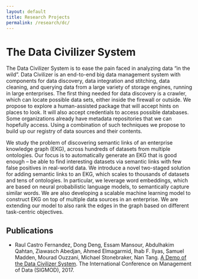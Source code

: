 ```yaml
---
layout: default
title: Research Projects
permalink: /research/dc/
---
```


# The Data Civilizer System

The Data Civilizer System is to ease the pain faced in analyzing data “in the wild”. Data Civilizer is an end-to-end big data management system with components for data discovery, data integration and stitching, data cleaning, and querying data from a large variety of storage engines, running in large enterprises. The first thing needed for data discovery is a crawler, which can locate possible data sets, either inside the firewall or outside.  We propose to explore a human-assisted package that will accept hints on places to look.  It will also accept credentials to access possible databases.  Some organizations already have metadata repositories that we can hopefully access.  Using a combination of such techniques we propose to build up our registry of data sources and their contents. 

We study the problem of discovering semantic links of an enterprise knowledge graph (EKG), across hundreds of datasets from multiple ontologies. Our focus is to automatically generate an EKG that is good enough – be able to find interesting datasets via semantic links with few false positives in real-world data. We introduce a novel two-staged solution for adding semantic links to an EKG, which scales to thousands of datasets and tens of ontologies. In particular, we leverage word embeddings, which are based on neural probabilistic language models, to semantically capture similar words. We are also developing a scalable machine learning model to construct EKG on top of multiple data sources in an enterprise. We are extending our model to also rank the edges in the graph based on different task-centric objectives.


## Publications

- Raul Castro Fernandez, Dong Deng, Essam Mansour, Abdulhakim Qahtan, Ziawasch Abedjan, Ahmed Elmagarmid, Ihab F. Ilyas, Samuel Madden, Mourad Ouzzani, Michael Stonebraker, Nan Tang. [A Demo of the Data Civilizer System](/publications/paper/p1639-castro-fernandez.pdf). The International Conference on Management of Data  (SIGMOD), 2017.